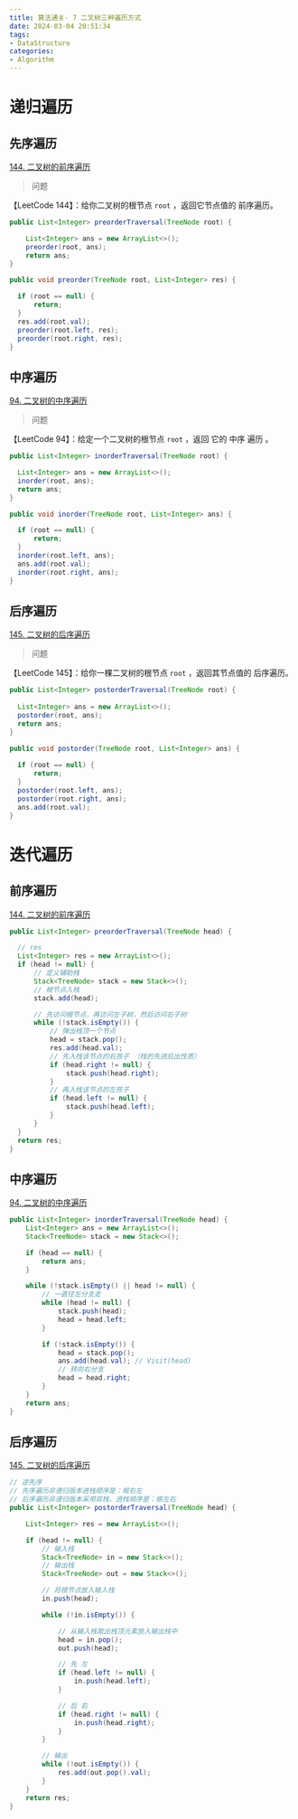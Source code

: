 ```yaml
---
title: 算法通关- 7 二叉树三种遍历方式
date: 2024-03-04 20:51:34
tags: 
- DataStructure
categories: 
- Algorithm
---
```


# 递归遍历

## 先序遍历

 [144. 二叉树的前序遍历](https://leetcode.cn/problems/binary-tree-preorder-traversal/) 

> 问题

【LeetCode 144】：给你二叉树的根节点 `root` ，返回它节点值的 前序遍历。

```java
public List<Integer> preorderTraversal(TreeNode root) {

    List<Integer> ans = new ArrayList<>();
    preorder(root, ans);
    return ans;
}

public void preorder(TreeNode root, List<Integer> res) {

  if (root == null) {
      return;
  }
  res.add(root.val);
  preorder(root.left, res);
  preorder(root.right, res);
}
```

## 中序遍历

 [94. 二叉树的中序遍历](https://leetcode.cn/problems/binary-tree-inorder-traversal/) 

> 问题

【LeetCode 94】：给定一个二叉树的根节点 `root` ，返回 它的 中序 遍历 。

```java
public List<Integer> inorderTraversal(TreeNode root) {

  List<Integer> ans = new ArrayList<>();
  inorder(root, ans);
  return ans;
}

public void inorder(TreeNode root, List<Integer> ans) {

  if (root == null) {
      return;
  }
  inorder(root.left, ans);
  ans.add(root.val);
  inorder(root.right, ans);
}
```
## 后序遍历

 [145. 二叉树的后序遍历](https://leetcode.cn/problems/binary-tree-postorder-traversal/) 

> 问题

【LeetCode 145】：给你一棵二叉树的根节点 `root` ，返回其节点值的 后序遍历。

```java
public List<Integer> postorderTraversal(TreeNode root) {
  
  List<Integer> ans = new ArrayList<>();
  postorder(root, ans);
  return ans;
}

public void postorder(TreeNode root, List<Integer> ans) {
  
  if (root == null) {
      return;
  }
  postorder(root.left, ans);
  postorder(root.right, ans);
  ans.add(root.val);
}
```
# 迭代遍历

## 前序遍历

 [144. 二叉树的前序遍历](https://leetcode.cn/problems/binary-tree-preorder-traversal/) 

```java
public List<Integer> preorderTraversal(TreeNode head) {

  // res
  List<Integer> res = new ArrayList<>();
  if (head != null) {
      // 定义辅助栈
      Stack<TreeNode> stack = new Stack<>();
      // 根节点入栈
      stack.add(head);

      // 先访问根节点，再访问左子树，然后访问右子树
      while (!stack.isEmpty()) {
          // 弹出栈顶一个节点
          head = stack.pop();
          res.add(head.val);
          // 先入栈该节点的右孩子 （栈的先进后出性质）
          if (head.right != null) {
              stack.push(head.right);
          }
          // 再入栈该节点的左孩子
          if (head.left != null) {
              stack.push(head.left);
          }
      }
  }
  return res;
}
```
## 中序遍历

 [94. 二叉树的中序遍历](https://leetcode.cn/problems/binary-tree-inorder-traversal/) 

```java
public List<Integer> inorderTraversal(TreeNode head) {
    List<Integer> ans = new ArrayList<>();
    Stack<TreeNode> stack = new Stack<>();

    if (head == null) {
        return ans;
    }

    while (!stack.isEmpty() || head != null) {
        // 一直往左分支走
        while (head != null) {
            stack.push(head);
            head = head.left;
        }

        if (!stack.isEmpty()) {
            head = stack.pop();
            ans.add(head.val); // Visit(head)
            // 转向右分支
            head = head.right;
        }
    }
    return ans;
}
```
## 后序遍历

 [145. 二叉树的后序遍历](https://leetcode.cn/problems/binary-tree-postorder-traversal/) 

```java
// 逆先序
// 先序遍历非递归版本进栈顺序是：根右左
// 后序遍历非递归版本采用双栈，进栈顺序是：根左右
public List<Integer> postorderTraversal(TreeNode head) {

    List<Integer> res = new ArrayList<>();

    if (head != null) {
        // 输入栈
        Stack<TreeNode> in = new Stack<>();
        // 输出栈
        Stack<TreeNode> out = new Stack<>();

        // 将根节点放入输入栈
        in.push(head);

        while (!in.isEmpty()) {

            // 从输入栈取出栈顶元素放入输出栈中
            head = in.pop();
            out.push(head);

            // 先 左
            if (head.left != null) {
                in.push(head.left);
            }

            // 后 右
            if (head.right != null) {
                in.push(head.right);
            }
        }

        // 输出
        while (!out.isEmpty()) {
            res.add(out.pop().val);
        }
    }
    return res;
}
```
